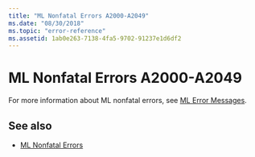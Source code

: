 ```yaml
---
title: "ML Nonfatal Errors A2000-A2049"
ms.date: "08/30/2018"
ms.topic: "error-reference"
ms.assetid: 1ab0e263-7138-4fa5-9702-91237e1d6df2
---
```

# ML Nonfatal Errors A2000-A2049

For more information about ML nonfatal errors, see [ML Error Messages](../../assembler/masm/ml-error-messages.md).

## See also

- [ML Nonfatal Errors](../../assembler/masm/ml-nonfatal-errors.md)
